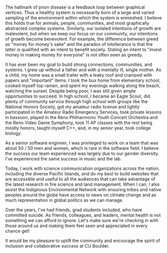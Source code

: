 The hallmark of prion disease is a feedback loop between graphical vertices. Thus a healthy system is necessarily born of a large and varied sampling of the environment within which the system is enmeshed. I believe this holds true for animals, people, communities, and most graphically abstracted complex systems. Similarly, our isolated intentions of growth are malevolent, but when we keep our focus on our community, our intentions of growth become benevolent. For example, the difference between greed as "money for money's sake" and the paradox of intollerance is that the latter is qualified with an intent to benefit society. Stating an intent to "invest money in making money for everyone" is not often seen as greedy.

It has ever been my goal to build strong connections, communities, and systems. I grew up without a father and with a mentally ill, single mother. As a child, my home was a small trailer with a leaky roof and cramped with papers and "important" items. I took the bus home from elementary school, cooked myself top ramen, and spent my evenings walking along the beach, watching the sunset. Despite being poor, I was still given ample opportunities to succeed. In high school, I became an Eagle Scout, did plenty of community service through high school with groups like the National Honors Society, got my amateur radio license and lightly participated in the Amateur Radio Emergency Services, took private lessons in bassoon, played in the Reno Philharmonic Youth Concert Orchestra and the Reno Video Game Symphony, took 11 AP classes with the rest being mostly honors, taught myself C++, and, in my senior year, took college biology.

As a senior software engineer, I was privileged to work on a team that was about 50 / 50 men and women, which is rare in the software field. I believe the success our team experienced was largely due to our gender diversity. I've experienced the same success in music and the lab.

Today, I work with science communication organizations across the nation, including the diverse Pacific Islands, and do my best to build websites that are accessible and useful to all the audiences that can take advantage of the latest research in fire science and land management. When I can, I also assist the Indiginous Environmental Network with ensuring tribes and native peoples around the globe have access to news on climate change and as much representation in global politics as we can manage.

Over the years, I've had friends, grad students included, who have committed suicide. As friends, colleagues, and leaders, mental health is not something we can afford to ignore. Let's make sure we're checking in with those around us and making them feel seen and appreciated in every chance get!

It would be my pleasure to uplift the community and encourage the spirit of inclusion and collaborative success at CU Boulder.